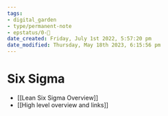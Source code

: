 ```yaml
---
tags: 
- digital_garden
- type/permanent-note
- epstatus/0-🌰
date_created: Friday, July 1st 2022, 5:57:20 pm
date_modified: Thursday, May 18th 2023, 6:15:56 pm
---
```

# Six Sigma
+ [[Lean Six Sigma Overview]]
+ [[High level overview and links]]